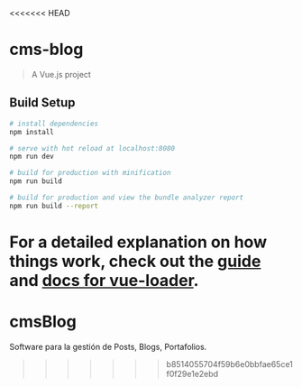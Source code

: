 <<<<<<< HEAD
# cms-blog

> A Vue.js project

## Build Setup

``` bash
# install dependencies
npm install

# serve with hot reload at localhost:8080
npm run dev

# build for production with minification
npm run build

# build for production and view the bundle analyzer report
npm run build --report
```

For a detailed explanation on how things work, check out the [guide](http://vuejs-templates.github.io/webpack/) and [docs for vue-loader](http://vuejs.github.io/vue-loader).
=======
# cmsBlog
Software para la gestión de Posts, Blogs, Portafolios.
>>>>>>> b8514055704f59b6e0bbfae65ce1f0f29e1e2ebd
